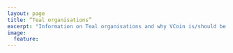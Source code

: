 ```yaml
---
layout: page
title: “Teal organisations”
excerpt: "Information on Teal organisations and why VCoin is/should be one."
image:
  feature:
---
```

